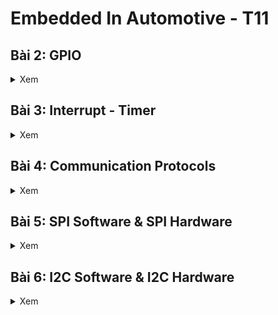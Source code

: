 # Embedded In Automotive - T11
## Bài 2: GPIO
<details><summary>Xem</summary>
  
### Ba bước cấu hình và sử dụng ngoại vi GPIO

![3 steps](https://i.imgur.com/v00DofK.png)  
**1. Cấp xung CLOCK cho ngoại vi**
```cpp
RCC_APB1PeriphClockCmd: Hàm cấp xung clock cho thanh ghi APB1

RCC_APB2PeriphClockCmd: Hàm cấp xung clock cho thanh ghi APB2

RCC_AHBPeriphClockCmd: Hàm cấp xung clock cho thanh ghi AHB   
```
**Hai tham số của hàm**  
+) Tham số 1: Bus cần cấp xung, ví dụ: RCC_APB2Peripb_GPIOA là bus của GPIOA  
+) Tham số 2: ENABLE: Cấp xung, DISABLE: Không cho phép cấp xung  

**2. Cấu hình ngoại vi**  
Các tham số GPIO được tổ chức trong struct **GPIO_InitTypeDef**, bao gồm:  
```cpp
uint16_t GPIO_Pin; //Chọn pin cần cấu hình, Ví dụ pin 5: GPIO_Pin_5

GPIOSpeed_TypeDef GPIO_Speed; // Chọn tốc độ hoạt động: 2Mhz, 10Mhz hoặc 50Mhz

GPIOMode_TypeDef GPIO_Mode; // Chọn chế độ hoạt động của Pin
```
**3. Sử dụng ngoại vi** 
Có nhiều hàm được xây dựng sẵn trong thư viện **stm32f10x_gpio.h** để giao tiếp với các GPIO
```cpp
uint8_t GPIO_ReadInputDataBit(GPIO_TypeDef* GPIOx, uint16_t GPIO_Pin); //Đọc giá trị  GPIO_Pin_y trong GPIOx được cấu hình là INPUT

uint16_t GPIO_ReadInputData(GPIO_TypeDef* GPIOx); //Đọc giá trị GPIOx được cấu hình là INPUT

uint8_t GPIO_ReadOutputDataBit(GPIO_TypeDef* GPIOx, uint16_t GPIO_Pin); //Đọc giá trị 1  GPIO_Pin_y trong GPIOx được cấu hình là OUTPUT

uint16_t GPIO_ReadOutputData(GPIO_TypeDef* GPIOx); // Đọc giá trị GPIOx được cấu hình là OUTPUT

void GPIO_SetBits(GPIO_TypeDef* GPIOx, uint16_t GPIO_Pin); //Đặt giá trị logic 1 lên GPIO_Pin_y trong GPIOx

void GPIO_ResetBits(GPIO_TypeDef* GPIOx, uint16_t GPIO_Pin); //Đặt giá trị logic 0 lên GPIO_Pin_y trong GPIOx

void GPIO_WriteBit(GPIO_TypeDef* GPIOx, uint16_t GPIO_Pin, BitAction BitVal); // Ghi giá trị "BitVal" vào GPIO_Pin_y trong GPIOx

void GPIO_Write(GPIO_TypeDef* GPIOx, uint16_t PortVal); // Ghi giá trị "PortVal" vào GPIOx

```
  
**Với x là tên port = (A,B,C,...) và y là số pin = (0,1,2,3,...)** 

### Ví dụ BlinkLed PC13
![2 Leds on STM32F103C8T6](https://i.imgur.com/y7LDm8Z.png)  

**Trên STM32F103C8T6 có hai led**  
+) Led báo nguồn  
+) Led được tích hợp trên chân PC13 có Anode nối VCC, Cathode nối PC13 nên khi PC13 = 0V thì Led sáng

```cpp
#include "stm32f10x.h"                  // Device header
#include "stm32f10x_gpio.h"             // Keil::Device:StdPeriph Drivers:GPIO
#include "stm32f10x_rcc.h"              // Keil::Device:StdPeriph Drivers:RCC

void delay(uint32_t time) {
    for(int i = 0; i < time ; i++);
} // Moi i chay duoc ~1us

void RCC_config(void){ // Hàm cấp xung GPIO
    //Hàm cấp xung clock cho GPIOC
    RCC_APB2PeriphClockCmd(RCC_APB2Periph_GPIOC, ENABLE);
}

void GPIO_config(void){ // Hàm cấu hình GPIO
    //Cau hinh chan PC13
    GPIO_InitTypeDef GPIO_InitStruct;
    GPIO_InitStruct.GPIO_Pin = GPIO_Pin_13;
    GPIO_InitStruct.GPIO_Mode = GPIO_Mode_Out_PP; //Output Push-Pull: kéo lên 1 hoặc 0 không cần điện trở nội
    GPIO_InitStruct.GPIO_Speed = GPIO_Speed_10MHz; // Tốc độ ngoại vi 10Mhz
    
    GPIO_Init(GPIOC, &GPIO_InitStruct );
}

int main(){
    RCC_config();
    GPIO_config();
    while(1) {
        GPIO_SetBits(GPIOC, GPIO_Pin_13); // Đặt bit 1 vào PC13 (Đèn tắt)
        delay(5000000);
        GPIO_ResetBits(GPIOC, GPIO_Pin_13); // Đặt bit 0 vào PC13 (Đèn sáng)
        delay(2000000);
    }   
}

```
**Tại hàm main() gọi hai hàm được thiết lập từ trước với chức năng cấp xung cho GPIOC và cấu hình PC13 làm ngõ ra để điều khiển LED  
Trong hàm while Bật tắt led liên tục sử dụng hàm delay tương đối thay vì sử dụng Timer**

</details>

## Bài 3: Interrupt - Timer
<details><summary>Xem</summary>
  
### A. Ngắt (Interrupt)
#### 1. Định nghĩa  
- Ngắt là 1 sự kiện khẩn cấp xảy ra trong hay ngoài vi điều khiển. Nó yêu cầu MCU phải dừng chương trình chính (main) và thực thi chương trình ngắt ISR (Interrupt Service Routine - trình phục vụ ngắt).

#### 2. Các loại ngắt thông dụng  
- Mỗi ngắt sẽ có một trình phục vụ ngắt riêng
- Địa chỉ mỗi trình phục vụ ngắt trong bộ nhớ gọi là **vector ngắt**. Mỗi loại vector ngắt có địa chỉ khác nhau.
![Các ngắt khác nhau](https://i.imgur.com/VdLym2V.png)

- Có bốn loại ngắt là Reset, ngắt ngoài, ngắt Timer và ngắt truyền  thông
- Ngắt ngoài có cờ ngắt là IE0, cờ ngắt timer là TF1 và hai loại ngắt này có thể lập trình được
- Ngắt Reset xảy ra khi nhấn nút Reset trên Board

**Thanh ghi PC (Program Counter): chỉ đến lệnh tiếp theo cần thực thi trong chương trình**
![Thanh ghi PC](https://i.imgur.com/eZFuvK5.png)  
Khi chạy chương trình chính, nếu có ngắt xảy ra thì thanh ghi PC sẽ trỏ tới vector ngắt của chương trình ngắt, sau khi thực hiện xong lệnh đang chạy thì sẽ chuyển qua thực thi hàm ngắt, sau đó tiếp tục quay lại thực thi chương trình chính.

#### 3. Ngắt ngoài
Phải cấu hình ngắt cho ngõ vào ngắt, xảy ra khi thay đổi giá trị điện áp trên chân ngắt. Có 4 dạng:  
- **LOW**: kích hoạt ngắt liên tục khi chân ở mức thấp.
- **HIGH**: Kích hoạt liên tục khi chân ở mức cao.
- **RISING**: Kích hoạt khi trạng thái trên chân chuyển từ thấp lên cao.
- **FALLING**: Kích hoạt khi trạng thái trên chân chuyển từ cao xuống thấp.

![Các loại ngắt](https://i.imgur.com/tysVLWl.png)

#### 4. Ngắt Tỉmer

- Xảy ra khi giá trị trong thanh ghi đếm của timer bị tràn (với giá trị được đặt trước nếu không sẽ mặc định tràn khi đếm hết thanh ghi). Sau mỗi lần tràn, cần phải reset giá trị thanh ghi để có thể tạo ngắt tiếp theo.

![Timer](https://i.imgur.com/KYMJFGK.png)

#### 5. Ngắt truyền thông

- Xảy ra khi có sự truyền nhận giữa MCU - MCU hay MCU với ngoại vi. Được sử dụng cho nhiều phương thức như UART, SPI,... Với mục đích đồng bộ hóa truyền nhận

- **Khi MCU1 truyền sẽ tạo ra ngắt để MCU2 lập tức nhận để tránh mất gói tin** 

#### 6. Độ ưu tiên Ngắt
- Khi nhiều ngắt xảy ra, ngắt nào được thực thi trước sẽ dựa vào độ ưu tiên ngắt (Số ưu tiên càng thấp thì có độ ưu tiên càng cao)  
- **Stack Pointer** là thanh ghi trỏ tới đỉnh của vùng stack chứa các địa chỉ trả về của các hàm
**Ví dụ:** ISR2 có độ ưu tiên cao hơn ISR1
- Thực thi hàm main() - xảy ra ngắt 1: Lưu PC tiếp theo (main) vào Stack Pointer và chuyển PC đến ISR1, sau đó thực thi ISR1
- Nếu đang thực thi ISR1 mà ISR2 xảy ra thì lưu PC của ISR1 vào Stack Pointer và Chuyển PC đến ISR2 để thực thi.
- Thực thi xong ISR2 sẽ lấy PC được lưu trong Stack Pointer theo kiểu **Last in - First Out** và sẽ lấy PC của ISR1 thực thi
- Thực thi xong ISR1 sẽ lấy PC của hàm main() và tiếp tục chạy chương trình chính.

### B. Timer
- Timer là 1 mạch digital logic có vai trò đếm mỗi chu kỳ clock (đếm lên hoặc đếm xuống).
- Timer còn có thể hoạt động ở chế độ nhận xung clock từ các tín hiệu ngoài. Ngoài ra còn các chế độ khác như PWM, định thời …vv.
- STM32F103 có 7 timer

**Ví dụ: Bật tắt led PC13**
- Để sử dụng Hardware Timer, thêm thư viện trên STM32F103
```cpp
#include "stm32f10x_tim.h"
```
- Tạo hàm với chức năng cấp xung cho GPIOC và Timer 2: Với GPIOC được kết nối với Bus APB2 còn Timer2 được nối với Bus APB1

```cpp
void RCC_config(void){
    RCC_APB1PeriphClockCmd(RCC_APB1Periph_TIM2, ENABLE);
    RCC_APB2PeriphClockCmd(RCC_APB2Periph_GPIOC, ENABLE);
}
```
- Cấu hình PC13 đã được học từ bài trước 
```cpp
void GPIO_config(void){
    //Cau hinh chan PC13
    GPIO_InitTypeDef GPIO_InitStruct;
    GPIO_InitStruct.GPIO_Pin = GPIO_Pin_13; // Neu muon them nhieu chan thi su dung phep OR
    GPIO_InitStruct.GPIO_Mode = GPIO_Mode_Out_PP;
    GPIO_InitStruct.GPIO_Speed = GPIO_Speed_50MHz;
    
    GPIO_Init(GPIOC, &GPIO_InitStruct );    
}
```
- Tạo hàm cấu hình Timer 2
```cpp
void TIMER_config(void){
    TIM_TimeBaseInitTypeDef TIM_InitStruct;
    
    TIM_InitStruct.TIM_ClockDivision = TIM_CKD_DIV2; 
    TIM_InitStruct.TIM_Prescaler = 36000; 
    TIM_InitStruct.TIM_Period  = 0xFFFF;
    TIM_InitStruct.TIM_CounterMode = TIM_CounterMode_Up; 
    TIM_TimeBaseInit(TIM2, &TIM_InitStruct);
    
    TIM_Cmd(TIM2, ENABLE);
    
}
```
Tần số mặc định của STM32F103C8T6 là 72Mhz ta chia tần số cho 2 ```TIM_CKD_DIV2``` còn 36Mhz
```cpp
 TIM_InitStruct.TIM_ClockDivision = TIM_CKD_DIV2; 
 ```

Thuộc tính ```TIM_Prescaler```: Sau bao nhiêu dao động thì đếm lên một lần. Ta có tần số 36Mhz tức 1s = 36M dao động. Nên muốn 1ms đếm một lần tức 1ms = 36.000 dao động
```cpp
 TIM_InitStruct.TIM_Prescaler = 36000;
```
Thuộc tính ```TIM_Period```: Đếm đến bao nhiêu thì Reset. Trong bài này ta không sử dụng đến nên để tối đa 0xFFFF
```cpp
TIM_InitStruct.TIM_Period  = 0xFFFF;
```
Thuộc tính ```TIM_CounterMode```: Quy định đếm lên hay xuống
```cpp
 TIM_InitStruct.TIM_CounterMode = TIM_CounterMode_Up;
```
Sau khi đã cấu hình, ta gán những thuộc tính này vào Timer cần sử dụng và cho phép hoạt động
```cpp
TIM_TimeBaseInit(TIM2, &TIM_InitStruct);
TIM_Cmd(TIM2, ENABLE);
```
- Tạo hàm delay theo milisecond
```cpp
void delay_ms(uint16_t timedelay){
    TIM_SetCounter(TIM2, 0);
    while(TIM_GetCounter(TIM2)<timedelay){}
}
```
Trước khi đếm phải reset thanh ghi đếm về 0 tránh sai xót bằng lệnh
```cpp
TIM_SetCounter(TIM2, 0);
```
Sau đó đọc giá trị thanh ghi đếm bằng lệnh:
```cpp
TIM_GetCounter(TIM2)
```
Nếu đếm đến giá trị delay cho trước thì bỏ qua câu lệnh while và thực thi lệnh tiếp theo

**Ví dụ:** delay_ms(1000) thì sẽ đếm lên 1000 lần với mỗi lần đếm là 1ms được cấu hình trong Timer, nên sẽ delay được 1s 

- Gọi hàm thực thi trong main() để cấu hình và bật tắt led sau 1 giây.
```cpp
int main(){
    RCC_config();
    TIMER_config();
    GPIO_config();
    while(1){
        GPIO_SetBits(GPIOC, GPIO_Pin_13);
        delay_ms(1000);
        GPIO_ResetBits(GPIOC, GPIO_Pin_13);
        delay_ms(1000);
  }   

}
```
</details>

## Bài 4: Communication Protocols
<details><summary>Xem</summary>  

### 1. Truyền nhận dữ liệu
Truyền nhận dữ liệu trên MCU là quá trình trao đổi các tín hiệu điện áp biểu diễn thành các bit trên các chân của MCU.

![Truyền data](https://i.imgur.com/goMtf0I.png)

- 3.3V hoặc 5V được biểu diễn bởi bit 1
- 0V được biểu diễn bởi bit 0

Ví dụ MCU1 truyền cho MCU2 ký tự "h" thì MCU1 sẽ chuyển đổi "h" theo mã ASCII có mã nhị phân 0110 1000 và truyền từng bit đến MCU2.

Có hai kiểu truyền dữ liệu: Truyền **nối tiếp** và **song song**
- Truyền song song: Sử dụng nhiều dây, mỗi dây một bit
- Truyền nối tiếp: Sử dụng một dây duy nhất để truyền liên tiếp nhiều bit
**Vấn đề**: Nếu truyền nhiều bit cùng giá trị thì không thể phân biệt các bit. Vì thế, ta cần đến những **chuẩn giao tiếp** (Communication Protocols).

### 2. SPI (Serial Peripheral Interface)
#### Tính chất:
-  Truyền nối tiếp, đồng bộ (Có chân SCK)
- Truyền song công (Có hai dây dữ liệu MOSI - Master Output Slave Input và MISO - Master Input Slave Output)
- Hoạt động ở cơ chế Master - Slave, có chân CS - Chip Select để chọn Slave muốn giao tiếp
![SPI](https://i.imgur.com/wwNFvru.png)

#### Chức năng các chân
- SCK: Chân được điều khiển bởi Master tạo xung Clock gửi cho Slave để đồng bộ truyền nhận dữ liệu.
- CS (Chip Select) hoặc SS (Slave Select): Chân điều khiển bởi Master chọn Slave để giao tiếp. Nếu có nhiều Slave thì có nhiều chân CS.
- MOSI (Master Output Slave Input): Chân truyền dữ liệu từ Master đến Slave.
- MISO (Master Inpur Slave Output): Điều khiển bởi Slave gửi dữ liệu đến Master. 

#### Quá trình truyền dữ liệu
- Trước khi truyền dữ liệu, Master sẽ kéo chân CS của Slave cần giao tiếp xuống 0 để báo hiệu muốn truyền nhận.
- Master sẽ tạo xung Clock để truyền đến Slave kèm theo một bit dữ liệu và đồng thời Slave cũng gửi lại cho Master một bit dữ liệu khác.
- Các thanh ghi sẽ dịch bit và cập nhật giá trị truyền nhận
- Lặp lại quá trình đến khi truyền xong dữ liệu
![Truyền data SPI](https://i.imgur.com/UcLfdyk.png)

#### 4 chế độ hoạt động
Dựa trên Clock Polarity (CPOL) và Clock Phase (CPHA) 
![4 chế độ](https://i.imgur.com/qTfMUcD.png)
- CPOL = 0: Khi không có dữ liệu SCK = 0
- CPOL = 1: Khi không có dữ liệu SCK = 1
- CPHA = 0: Truyền dữ liệu trước khi tạo xung
- CPHA = 1: Truyền dữ liệu sau khi tạo xung

Kết hợp các trường hợp trên ta được bảng sau:
![4 trường hợp](https://i.imgur.com/dy43EC9.png)

### 3. I2C (Inter-Integrated Circuit)

![I2C](https://i.imgur.com/OwtDaI7.png)
#### Tính chất:

- Truyền dữ liệu nối tiếp, đồng bộ
- Hoạt động ở chế độ bán song công
- Hoạt động ở cơ chế Master Slave, sử dụng địa chỉ riêng để phân biệt Slave
- Sử dụng hai dây SDA và SCL để giao tiếp
- Cần có điện trở nối hai dây nối lên nguồn để tạo mức điện áp 3.3/5V khi chưa có dữ liệu vì hai dây thả nổi nên MCU không hiểu được mức điện áp.
- 1 Master tối đa kết nối được 127 Slave
  
#### Chức năng các dây:
- SDA: Dây truyền dữ liệu truyền nhận.
- SCL: Dây đồng bộ truyền nhận dữ liệu do Master điều khiển tạo xung Clock.

#### I2C Data Frame:
![Data Frame](https://i.imgur.com/mZ82odf.png)

- Trước khi truyền/nhận dữ liệu Master sẽ gửi tín hiệu Start Condition: SDA được kéo xuống mức 0 trước sau đó đến SCL xuống mức 0.
- Sau tín hiệu Start, Master sẽ gửi 8 bit gồm 7 địa chỉ và 1 bit Read/Write kèm theo xung Clock cho tất cả Slave nhận. Slave có trùng địa chỉ với địa chỉ được yêu cầu từ Master sẽ đọc bit Read/Write để xác nhận chức năng truyền hoặc nhận dữ liệu từ Master 
    - Nếu R/W = 1: Master đọc dữ liệu từ Slave (Slave chế độ truyền)
    - Nếu R/W = 0: Master ghi dữ liệu đến Slave (Slave chế độ đọc)
- Sau đó Slave có trùng địa chỉ sẽ gửi lại Master một tín hiệu ACK = 0 (SDA = 0), sau đó Master tiếp tục truyền dữ liệu 
    - Nếu không có Slave nào trùng với địa chỉ được yêu cầu từ Master thì không có gói phản hồi ACK (SDA = 1) thì Master dừng việc truyền dữ liệu
- Sau đó, không truyền gì cả, tức SDA = 1
- Trước khi tiếp tục truyền dữ liệu, kéo SDA = 0
- Truyền 8 bit dữ liệu đến Slave. Slave nhận được sẽ tiếp tục truyền lại gói tin phản hồi ACK = 0.
- Master nhận được ACK sẽ kết thúc gói tin bằng cách kéo chân SCL lên 1 trước sau đó kéo chân SDA lên 1

### 4. UART (Universal Asynchronous Receiver-Transmitter)
![UART](https://i.imgur.com/ZrhsvAg.png)
#### Tính chất
- Được gọi là **giao thức truyền thông phần cứng**: Chỉ giao tiếp 1 - 1 giữa hai thiết bị cố định
- Truyền dữ liệu nối tiếp không đồng bộ
- Hoạt động ở chế độ song công

#### Chức năng các chân:
- Tx: Chân truyền dữ liệu điều
- Rx: Chân nhận dữ liệu về
- Vì thế hai các chân được mắc chéo với nhau Tx1 - Rx2, Tx2 - Rx1

#### Không có chân Clock, làm sao để đồng bộ?
- Hai MCU sẽ căn khoảng thời gian giữa hai lần gửi dữ liệu để đồng bộ truyền nhận bằng cách tạo Tỉmer
- Đơn vị thống nhất thời gian giữa hai MCU gọi là **BaudRate** (Số bit truyền trong 1 giây)
- Ví dụ: BaudRate = 9600
    - Tức truyền được 9600bits/s = 9600bits/1000ms
    - Nghĩa là 1 bit truyền đi mất khoảng 0.10467ms
    - Hai MCU sẽ tạo Timer để gửi nhận cùng lúc dữ liệu theo thời gian trên

#### UART Data Frame:
![UART Data Frame](https://i.imgur.com/lv3DRsF.png)
- Khi không có dữ liệu Tx = Rx = 1
- Trước khi truyền dữ liệu: Kéo chân Tx của MCU truyền từ bit 1 xuống bit 0. Sau đó delay một khoảng BaudRate. Bên MCU nhận sẽ đọc chân RX = 0 để kiểm tra có dữ liệu truyền tới hay không.
- Sau đó MCU truyền sẽ dịch dữ liệu và gửi 5 - 9 bits qua chân TX. Bên MCU nhận sẽ đọc liên tiếp 5 - 8 bits dữ liệu sau những khoảng thời gian delay được tạo từ Timer theo BaudRate.
- Sau đó MCU truyền gửi bit kiểm tra lỗi Polarity (có hoặc không), có hai loại:
    - Parity chẵn: Thêm bit 1 hoặc 0 để tổng bit 1 trong data là chẵn.
    - Parity lẻ: Thêm bit 1 hoặc 0 để tổng bit 1 trong data là lẻ.
    - Nhược điểm: Nếu lỗi với số chẵn bit thì không thể kiểm tra được lỗi.
- Bên nhận kiểm tra lỗi bằng cách tính tổng số bit 1 trong data và xem xét loại Parity để xác định đúng Serial.
- Nếu Data sai thì không nhận dữ liệu.
- Sau cùng MCU gửi sẽ gửi tín hiệu Stop bằng cách đưa chân TX từ 0 lên 1.



</details>


## Bài 5: SPI Software & SPI Hardware

<details><summary>Xem</summary>  

### SPI Software

Dùng các chân GPIO và delay để mô phỏng hoạt động của SPI

Có hai bước để thực thi:
- Xác định các chân (có 4 chân)
- Cấu hình GPIO 

#### 1. Xác định các chân SPI 
```cpp
#define SPI_SCK_Pin GPIO_Pin_0
#define SPI_MISO_Pin GPIO_Pin_1
#define SPI_MOSI_Pin GPIO_Pin_2
#define SPI_CS_Pin GPIO_Pin_3
#define SPI_GPIO GPIOA
#define SPI_RCC RCC_APB2Periph_GPIOA
```
Sử dụng các chân trong GPIOA và được cấp xung bởi APB2. Gán các chân GPIO bằng tên các chân dữ liệu SPI.

```cpp
void RCC_config(void){
    RCC_APB1PeriphClockCmd(RCC_APB1Periph_TIM2, ENABLE);
		RCC_APB2PeriphClockCmd(SPI_RCC, ENABLE);
}
```
Sau đó cấp xung cho SPI_RCC tức GPIOA và cấp cho Timer để tạo hàm delay phục vụ truyền nhận dữ liệu

#### 2. Cấu hình các chân SPI
```cpp
void GPIO_Config(void){
	GPIO_InitTypeDef GPIO_InitStructure;
	GPIO_InitStructure.GPIO_Pin = SPI_SCK_Pin| SPI_MOSI_Pin| SPI_CS_Pin;
	GPIO_InitStructure.GPIO_Mode = GPIO_Mode_Out_PP;
	GPIO_InitStructure.GPIO_Speed = GPIO_Speed_50MHz;
	GPIO_Init(SPI_GPIO, &GPIO_InitStructure);
	
	GPIO_InitStructure.GPIO_Pin = SPI_MISO_Pin;
	GPIO_InitStructure.GPIO_Mode = GPIO_Mode_IN_FLOATING;
	GPIO_InitStructure.GPIO_Speed = GPIO_Speed_50MHz;
	GPIO_Init(SPI_GPIO, &GPIO_InitStructure);
}
```
Đây là cấu hình cho Master nên sẽ có ba chân ngõ ra là SCK, MOSI và CS. Còn lại chân ngõ vào do Slave điều khiển là MISO.

```cpp
void Clock(){
	GPIO_WriteBit(SPI_GPIO, SPI_SCK_Pin, Bit_SET);
	delay_ms(4);
	GPIO_WriteBit(SPI_GPIO, SPI_SCK_Pin, Bit_RESET);
	delay_ms(4);
}
```
Mô phỏng xung Clock bằng cách đặt chân SCK lên một khoảng thời gian 4ms sau đó đặt lại mức thấp

```cpp
void SPISetup(void){
	GPIO_WriteBit(SPI_GPIO, SPI_SCK_Pin,  Bit_RESET);
	GPIO_WriteBit(SPI_GPIO, SPI_CS_Pin,   Bit_SET);
	GPIO_WriteBit(SPI_GPIO, SPI_MOSI_Pin, Bit_RESET);//Muc gi cung duoc
}
```
Khởi tạo giá trị đầu cho các chân SPI, SCK chưa có xung nên sẽ là bit 0 (CPOL = 0) và CS ở mức 1 (chưa chọn Slave). Chân MOSI mức gì cũng được và chân MISO master không thể điều khiển.

#### 3. Hàm truyền dữ liệu ở Master
```cpp
void SPI_Master_Transmit(uint8_t u8Data){
	uint8_t u8Mask = 0x80;					
	uint8_t tempData; 
	GPIO_WriteBit(SPI_GPIO, SPI_CS_Pin, Bit_RESET); 
	delay_ms(1);
	for(int i=0; i<8; i++){
		tempData = u8Data & u8Mask; 
		if(tempData){
			GPIO_WriteBit(SPI_GPIO, SPI_MOSI_Pin, Bit_SET);
			delay_ms(1);
		} else{
			GPIO_WriteBit(SPI_GPIO, SPI_MOSI_Pin, Bit_RESET);
			delay_ms(1);
		}
		u8Data=u8Data<<1; 
		Clock();
	}
	GPIO_WriteBit(SPI_GPIO, SPI_CS_Pin, Bit_SET);
	delay_ms(1);
}
```
- Tạo một mặt nạ có giá trị 0b10000000 và tạo một biến đệm để xử lý bit
- Đầu tiên sẽ phải kéo chân CS của Slave muốn giao tiếp xuống 0 và đợi 1ms để đảm Slave nhận được tin hiệu.
- Sau đó gửi 8 bit bằng cách dịch từng bit của ```u8Data``` và phép and với ```u8Mask``` để tìm ra bit đang truyền là bit 0 hay 1 và gán vào ```tempData```
- Cuối cùng là kiểm tra giá trị của ```tempData``` để đặt chân MOSI là cao hay thấp, tương ứng với bit 1 và 0.

```cpp
uint8_t DataTrans[] = {1,7,12,17,89};//Du lieu duoc truyen di
int main(){
    RCC_config();
    TIMER_config();
    GPIO_Config();
    SPISetup();
    while(1){	
			for(int i=0; i<5; i++){
				SPI_Master_Transmit(DataTrans[i]);
				delay_ms(1000);
			}
		}
}
```
Tại hàm main() sẽ gọi lại các hàm cấu hình GPIO và Timer. Sau đó tạo một hàm ```while(1)``` để gửi tuần tự các giá trị của mảng ```DataTrans```

**Tương tự với Master, Slave cũng sẽ cấu hình những thông số trên, chỉ khác là Slave sẽ có ba chân ngõ vào CS, MOSI, SCK và một chân ngõ ra MISO**
```cpp
void GPIO_Config(void){
	GPIO_InitTypeDef GPIO_InitStructure;
	GPIO_InitStructure.GPIO_Pin =  SPI_MISO_Pin;
	GPIO_InitStructure.GPIO_Mode = GPIO_Mode_Out_PP;
	GPIO_InitStructure.GPIO_Speed = GPIO_Speed_50MHz;
	GPIO_Init(SPI_GPIO, &GPIO_InitStructure);
	
	GPIO_InitStructure.GPIO_Pin = SPI_MOSI_Pin|SPI_SCK_Pin| SPI_CS_Pin;
	GPIO_InitStructure.GPIO_Mode = GPIO_Mode_IN_FLOATING;
	GPIO_InitStructure.GPIO_Speed = GPIO_Speed_50MHz;
	GPIO_Init(SPI_GPIO, &GPIO_InitStructure);
}
```
4. Hàm nhận dữ liệu ở Slave
```cpp
uint8_t SPI_Slave_Receive(void){
	uint8_t dataReceive =0x00;   
	uint8_t temp = 0x00, i=0;
	while(GPIO_ReadInputDataBit(SPI_GPIO, SPI_CS_Pin));
	while(!GPIO_ReadInputDataBit(SPI_GPIO, SPI_SCK_Pin));
	for(i=0; i<8;i++){ 
		if(GPIO_ReadInputDataBit(SPI_GPIO, SPI_SCK_Pin)){
			while(GPIO_ReadInputDataBit(SPI_GPIO, SPI_SCK_Pin))
				temp = GPIO_ReadInputDataBit(SPI_GPIO, SPI_MOSI_Pin);
			
			dataReceive=dataReceive<<1;
			dataReceive=dataReceive|temp;
    }
		while(!GPIO_ReadInputDataBit(SPI_GPIO, SPI_SCK_Pin));
	}
	return dataReceive;
}
```
Giá trị nhận được ở Slave cũng là 8 bit.
- Đầu tiên tạo một biến để nhận dữ liệu ```dataReceive``` và một biến đệm ```temp```.
- Chờ cho đến khi chân CS được kéo xuống 0
- Chờ đến khi có xung Clock (Có dữ liệu được truyền).
- Dữ liệu nhận được sẽ gán vào biến ```temp``` và dịch vào ```dataReceive```

```cpp
uint8_t Num_Receive;
int main(){
    RCC_config();
    TIMER_config();
		GPIO_Config();
		SPISetup();
    TIM_SetCounter(TIM2,0); //Set up gia tri trong thanh ghi dem
    while(1){	
			if(!(GPIO_ReadInputDataBit(SPI_GPIO, SPI_CS_Pin))){
				for(int i=0; i<5; i++){
					Num_Receive = SPI_Slave_Receive();
				}
			}
		}
}
```
Tại hàm main sẽ liên tục kiểm tra chân CS và nhận 5 bit dữ liệu từ Master.

### SPI Hardware

Sử dụng các chân SPI đã được tích hợp sẵn trên phần cứng để truyền nhận dữ liệu
Ba bước thực hiện:
- Xác định các chân GPIO của SPI: Bài này ta sử dụng SPI1
    - PA4: CS
    - PA5: SCK
    - PA6: MISO
    - PA7: MOSI
- Cấu hình GPIO cho SPI
- Cấu hình SPI

#### 1. Xác định chân SPI
```cpp
#define SPI1_NSS 	GPIO_Pin_4
#define SPI1_SCK	GPIO_Pin_5
#define SPI1_MISO   GPIO_Pin_6
#define SPI1_MOSI   GPIO_Pin_7
#define SPI1_GPIO   GPIOA

void RCC_config(void){
    RCC_APB1PeriphClockCmd(RCC_APB1Periph_TIM2, ENABLE);
    RCC_APB2PeriphClockCmd(RCC_APB2Periph_SPI1 | RCC_APB2Periph_GPIOA, ENABLE);
}
```
Ta sẽ sử dụng SPI với thứ tự chân giống như lý thuyết. Thêm vào đó ta sẽ cấp trực tiếp đến ngoại vi SPI1 thông qua thanh ghi ABP2.

#### 2. Cấu hình chân GPIO cho SPI
```cpp
void GPIO_Config(void){
	GPIO_InitTypeDef GPIO_InitStructure;
	GPIO_InitStructure.GPIO_Pin = SPI1_NSS| SPI1_SCK| SPI1_MISO| SPI1_MOSI;
	GPIO_InitStructure.GPIO_Speed = GPIO_Speed_50MHz;
	GPIO_InitStructure.GPIO_Mode = GPIO_Mode_AF_PP; 
	GPIO_Init(SPI1_GPIO, &GPIO_InitStructure);

}
```
Cấu hình các chân SPI theo kiểu AF_PP: Các chân này sẽ hoạt động với một chức năng thay thế như I2C, SPI, UART...

#### 3. Cấu hình SPI
```cpp
void SPI_config(void){
	SPI_InitTypeDef SPI_InitStruct;
	
	SPI_InitStruct.SPI_Mode = SPI_Mode_Master; 
	SPI_InitStruct.SPI_Direction = SPI_Direction_2Lines_FullDuplex; 
	SPI_InitStruct.SPI_BaudRatePrescaler = SPI_BaudRatePrescaler_32; 
	SPI_InitStruct.SPI_CPOL = SPI_CPOL_Low; 
	SPI_InitStruct.SPI_CPHA = SPI_CPHA_1Edge;
	SPI_InitStruct.SPI_DataSize = SPI_DataSize_8b;/
	SPI_InitStruct.SPI_FirstBit = SPI_FirstBit_LSB; 
	SPI_InitStruct.SPI_CRCPolynomial = 7 ;
	SPI_InitStruct.SPI_NSS = SPI_NSS_Soft; 

	SPI_Init(SPI1, &SPI_InitStruct);
	SPI_Cmd(SPI1,ENABLE);
		
}
```
Đầu tiên, giống với Timer khi sử dụng phải tạo một đối tượng Struct để cấu hình các thông số ```SPI_InitTypeDef SPI_InitStruct;```
- SPI Mode: Xác định thiết bị đang cấu hình là Master hay Slave
- SPI_Direction: Cấu hình kiểu truyền là song công, đơn công hay bán song công
- SPI_BaudRatePrescaler: Bộ chia tần số cho SPI, mặc định 72Mhz
- SPI_CPOL và SPI_CPHA đã được giải thích từ bài 3 và có chức năng cấu hình chế độ truyền của SPI
- SPI_DataSize: Quy định số bit truyền mỗi lần 8 bit hay 16 bit
- SPI_FirstBit: Quy định truyền bit trong số cao trước(LSB) hay bit thấp trước(MSB)
- SPI_CRCPolynomial: Cấu hình CheckSum. Nếu 8 bit thì đặt 7, nếu 16 bit thì đặt là 15
- SPI_NSS: Cấu hình chân CS được quản lý bởi Software(1 biến) hay Hardware(1 pin).
Sau đó gọi hàm Init để cấu hình SPI1 và hàm Cmd để cho phép SPI1 hoạt động

Hai hàm truyền nhận dữ liệu 8/16bits:
- Hàm ```SPI_I2S_SendData(SPI_TypeDef* SPIx, uint16_t Data)```, tùy vào cấu hình datasize là 8 hay 16 bit sẽ truyền đi 8 hoặc 16 bit dữ liệu. Hàm nhận 2 tham số là bộ SPI sử dụng và data cần truyền.
- Hàm ```SPI_I2S_ReceiveData(SPI_TypeDef* SPIx)``` trả về giá trị đọc được trên SPIx. Hàm trả về 8 hoặc 16 bit data.

Hàm đọc trạng thái cờ: ```SPI_I2S_GetFlagStatus(SPI_TypeDef* SPIx, uint16_t SPI_I2S_FLAG)``` trả về giá trị 1 cờ trong thanh ghi của SPI. Các cờ thường được dùng:
- ```SPI_I2S_FLAG_TXE```: Cờ báo truyền, cờ này sẽ set lên 1 khi truyền xong data trong buffer.
- ```SPI_I2S_FLAG_RXNE```: Cờ báo nhận, cờ này set lên 1 khi nhận xong data.
- ```SPI_I2S_FLAG_BSY```: Cờ báo bận,set lên 1 khi SPI đang bận truyền nhận.

#### 3. Hàm gửi 1 byte đến Slave
```cpp
uint8_t SPI_Send1Byte(uint8_t data){
	uint8_t received_data;
	GPIO_WriteBit(SPI1_GPIO, SPI1_NSS, Bit_RESET); 
 
	SPI_I2S_SendData(SPI1, data);
	while(SPI_I2S_GetFlagStatus(SPI1, SPI_I2S_FLAG_TXE)==0); 
	
	while(SPI_I2S_GetFlagStatus(SPI1, SPI_I2S_FLAG_RXNE) == RESET); 
   received_data = SPI_I2S_ReceiveData(SPI1);
	
	GPIO_WriteBit(SPI1_GPIO, SPI1_NSS, Bit_SET); 
	return received_data; 
}
```
- Đầu tiên trước khi truyền phải kéo chân CS của Slave xuống mức thấp, sau đó gọi hàm ```SPI_I2S_SendData(SPI1, data);```, có hai tham số là bộ SPI và dữ liệu truyền đi để truyền đi 8 bit ```data```
- Sau đó chờ đến khi cờ TXE được kéo lên 1 (truyền xong).
- Theo lý thuyết, Slave cũng sẽ gửi lại data cho Master nên ta sẽ chờ cờ RXNE được kéo lên 1 (nhận xong) và đọc dữ liệu được nhận trong thanh ghi DR của SPI1 bằng hàm ```SPI_I2S_ReceiveData(SPI1);```
- Sau khi đã hoàn thành, đặt lại chân CS lên 1 để bỏ chọn Slave.

**Đối với Slave các thông số cấu hình giống Master nhưng khác ở** ```SPI_Mode = SPI_Mode_Slave```
#### 4. Hàm nhận dữ liệu từ Master
```cpp
uint8_t SPI_Receive1Byte(uint8_t data_to_send_back){
    uint8_t temp;
    while(SPI_I2S_GetFlagStatus(SPI1, SPI_I2S_FLAG_BSY)==1);//Co bao nhan SPI_I2S_FLAG_BSY = 1 khi SPI dang ban, Cho` den khi SPI ranh?
    temp = (uint8_t)SPI_I2S_ReceiveData(SPI1); // Tra ve gia tri doc duoc tren SPI1
    while(SPI_I2S_GetFlagStatus(SPI1, SPI_I2S_FLAG_RXNE)==0); //cho` den khi nhan xong data SPI_I2S_FLAG_RXNE = 1
    
		SPI_I2S_SendData(SPI1, data_to_send_back); // G?i d? li?u tr? l?i
    while(SPI_I2S_GetFlagStatus(SPI1, SPI_I2S_FLAG_TXE) == RESET);
	return temp;
}
```
```cpp
uint8_t Num_Receive;
uint8_t k[5] = {12, 13, 14, 15, 16};
int main(){
    RCC_config();
		GPIO_Config();
		SPI_config();
    while(1){   
			while(GPIO_ReadInputDataBit(SPI1_GPIO, SPI1_NSS));
       if(GPIO_ReadInputDataBit(SPI1_GPIO, SPI1_NSS)==0){
          for(int i = 0; i<5; i++){
            Num_Receive = SPI_Receive1Byte(k[i]);
          }
       }
		}

}
```
- Đọc chân NSS và chờ đến khi chân được kéo xuống 0
- Sau đó, chờ đến khi SPI1 rảnh bằng cách đọc cờ SPI_I2S_FLAG_BSY. Bằng 0 thì rảnh
- Tiếp theo đó, đọc dữ liệu nhận được từ Master thông qua hàm ```SPI_I2S_ReceiveData(SPI1);```
- Đọc cờ RXNE cho đến khi nhận xong. Sau đó gửi lại dữ liệu đến Master bằng hàm ```SPI_I2S_SendData(SPI1, data_to_send_back);```
- Sau đó chờ đến khi gửi xong TXE == 1 thì kết thúc hàm.

</details>


## Bài 6: I2C Software & I2C Hardware

<details><summary>Xem</summary>  

### I2C Software

Hai bước thực hiện
- Xác định các chân I2C
- Cấu hình GPIO

#### 1. Xác định các chân I2C
```cpp
#define I2C_SCL 	GPIO_Pin_6
#define I2C_SDA		GPIO_Pin_7
#define I2C_GPIO 	GPIOB

void RCC_Config(){
	RCC_APB2PeriphClockCmd(RCC_APB2Periph_GPIOB, ENABLE);
	RCC_APB1PeriphClockCmd(RCC_APB1Periph_TIM2, ENABLE);
}

```
Xác định chân SCL là PB6 và SDA là PB7. Sau đó cấp xưng cho GPIOB và Timer2
#### 2. Cấu hình GPIO
```cpp
void GPIO_Config(){
	GPIO_InitTypeDef GPIO_InitStructure;
	GPIO_InitStructure.GPIO_Mode = GPIO_Mode_Out_OD;
	GPIO_InitStructure.GPIO_Pin = I2C_SDA| I2C_SCL;
	GPIO_InitStructure.GPIO_Speed = GPIO_Speed_50MHz;
	
	GPIO_Init(I2C_GPIO, &GPIO_InitStructure);
}
```
Cấu hình SDA và SCL là Output Open-Drain: Có khả năng kéo chân xuống mức 0 và dùng điện trở để kéo lên 1.
Gọi hàm Init để gán thông số vào các chân I2C của GPIOB

#### 3. Cấu hình mô phỏng truyền nhận
```cpp
#define WRITE_SDA_0 	GPIO_ResetBits(I2C_GPIO, I2C_SDA)
#define WRITE_SDA_1 	GPIO_SetBits(I2C_GPIO, I2C_SDA)
#define WRITE_SCL_0 	GPIO_ResetBits(I2C_GPIO, I2C_SCL)
#define WRITE_SCL_1 	GPIO_SetBits(I2C_GPIO, I2C_SCL)
#define READ_SDA_VAL 	GPIO_ReadInputDataBit(I2C_GPIO, I2C_SDA)
```
Tạo các Macro để sử dụng thuận tiện hơn trong việc ghi các chân SDA, SCL và đọc giá trị tại chân SDA.


```cpp
typedef enum {
	NOT_OK, OK //status la bien co hai gia tri: 0:NOT_OK va 1:OK
} status;

typedef enum {
	NACK, ACK //status la bien co hai gia tri: 0:NOT_OK va 1:OK
} ACK_Bit;
```
Tạo hai Enum chứa giá trị được cấu hình của status (truyền thành công?) và ACK_bit(Giá trị của ACK)
```cpp
void I2C_Config(void){
	WRITE_SDA_1; 
	delay_us(1);
	WRITE_SCL_1;
	delay_us(1);
}
```
Cấu hình cho các chân SPI khi chưa truyền dữ liệu thì SDA và SCL đều kéo lên mức 1
```cpp
void I2C_Start(){
	//Dam bao rang SDA va SCL = 1 truoc khi truyen data
	WRITE_SDA_1;
	delay_us(1);	
	WRITE_SCL_1;  	
	delay_us(3);
	//SDA keo xuong 0 truoc SCL	
	WRITE_SDA_0;
	delay_us(3);
	WRITE_SCL_0;
	delay_us(3);
}
```
Hàm Start: Gán lại hai chân lên 1 trước khi truyền. Sau đó bắt đầu tín hiệu Start bằng cách kéo SDA xuống 0 trước sau đó kéo SCL xuống 0.

```cpp
void I2C_Stop(){
	
	WRITE_SDA_0;
	delay_us(3);
	WRITE_SCL_1; 	//SCL set to 1 before SDA.
	delay_us(3);
	WRITE_SDA_1;
	delay_us(3);
}
``` 
Tương tự hàm Stop sẽ đảm bảo SDA = 0 trước, kéo chân SCL lên 1 trước sau đó kéo SDA lên 1.

```cpp
status I2C_Write(uint8_t u8Data){	

	status stRet;
	for(int i=0; i<8; i++){	
		if (u8Data & 0x80)// 0b10000000
		{
			WRITE_SDA_1;
		} else {
			WRITE_SDA_0;
		}	
		delay_us(3);
		WRITE_SCL_1;
		delay_us(5);
		WRITE_SCL_0;
		delay_us(2);
		
		u8Data <<= 1;
	}
	WRITE_SDA_1;					
	delay_us(3);

	WRITE_SCL_1;
	delay_us(3);

	if (READ_SDA_VAL) {	
		stRet = NOT_OK;				
	} else {
		stRet = OK;					
	}

	delay_us(2);
	WRITE_SCL_0;
	delay_us(5);
	
	return stRet;
}
```
Hàm gửi dữ liệu đến Slave của Master
- Đầu tiên, tạo mặt nạ để and với dữ liệu để tìm ra bit truyền là 1 hay 0
- Sau đó truyền dữ liệu qua SDA với giá trị vừa tìm được kèm theo một xung Clock được tạo bằng cách kéo và hạ chân SCL trong một khoảng delay(5us).
- Dịch một bit và tiếp tục and với mặt nạ để tiếp tục truyền.
- Sau khi truyền 8 bit dữ liệu Master sẽ chờ để nhận ACK. Mặc định SDA được kéo lên 1.
- Tạo xung để nhận ACK từ Slave. Nếu nhận SDA = 0 thì nhận được ACK, nếu SDA = 1 thì không nhận được ACK.
- Hàm trả về trạng thái của ACK nhận được.

```cpp
uint8_t I2C_Read(ACK_Bit _ACK){	
	uint8_t i;						
	uint8_t u8Ret = 0x00;
	//Dam bao SDA pull_up truoc khi nhan
	WRITE_SDA_1;
	delay_us(3);	
	//Tao 8 clock va doc du lieu ghi vao u8Ret
	for (i = 0; i < 8; ++i) {
		u8Ret <<= 1;
		WRITE_SCL_1;
		delay_us(3);
		if (READ_SDA_VAL) {//Doc du lieu chan ACK
			u8Ret |= 0x01;
		}
		delay_us(2);
		WRITE_SCL_0;
		delay_us(5);
	}
	if (_ACK) {	//Neu tham so truyen vao la ACK thi truyen ACK di 
		WRITE_SDA_0;
	} else {
		WRITE_SDA_1;
	}
	delay_us(3);
	//Tao xung de truyen ACK di
	WRITE_SCL_1;
	delay_us(5);
	WRITE_SCL_0;
	delay_us(5);

	return u8Ret;
}
```
Hàm đọc dữ liệu từ Slave
- Tham số truyền vào là ACK_bit để xác nhận muốn đọc tiếp hay dừng lại
- Khởi tạo SDA = 1
- Tạo xung Clock, đồng thời đọc dữ liệu ở chân SDA và dịch vào dữ liệu 8 bit nhận được
- Sau đó kiểm tra tham số ```_ACK``` để xác định có truyền lại ACK hay không kèm theo xung Clock

**Dựa vào khung truyền của từng Slave mà sẽ có những cấu trúc truyền khác nhau**

### I2C Hardware

Các bước thực hiện
- Xác định các chân GPIO của I2C
- Cấu hình GPIO
- Cấu hình I2C

#### 1. Xác định các chân GPIO
```cpp
#define I2C_SCL 	GPIO_Pin_6
#define I2C_SDA		GPIO_Pin_7
#define I2C_GPIO 	GPIOB
#define DS1307_ADDRESS 0x50

void RCC_Config(void) {
	RCC_APB1PeriphClockCmd(RCC_APB1Periph_TIM2|RCC_APB1Periph_I2C1, ENABLE);
	RCC_APB2PeriphClockCmd(RCC_APB2Periph_GPIOB , ENABLE);
}
```
Trên STM32F103C8T6 có hai bộ I2C1 và I2C2. Với SPI1 sẽ sử dụng hai chân PB6 và PB7. Và ta sẽ cấp xung cho Timer và I2C1, đồng thời cấp cho GPIOB để GPIO hoạt động.

#### 2. Cấu hình GPIO
```cpp
void GPIO_Config(void) {
    GPIO_InitTypeDef GPIO_InitStructure;

    GPIO_InitStructure.GPIO_Pin = GPIO_Pin_6 | GPIO_Pin_7; 
    GPIO_InitStructure.GPIO_Mode = GPIO_Mode_AF_OD;
    GPIO_InitStructure.GPIO_Speed = GPIO_Speed_50MHz;
    GPIO_Init(GPIOB, &GPIO_InitStructure);
}
```
Tương tự với SPI, các GPIO cũng sử dụng mode AF để sử dụng cho chế độ thay thế. Nhưng với I2C sẽ sử dụng Open-Drain
#### 3. Cấu hình I2C
```cpp
void I2C_Config(void) {
	I2C_InitTypeDef I2C_InitStruct;
	I2C_InitStruct.I2C_Mode = I2C_Mode_I2C;
	I2C_InitStruct.I2C_ClockSpeed = 400000;
	I2C_InitStruct.I2C_DutyCycle = I2C_DutyCycle_2;
	I2C_InitStruct.I2C_Ack = I2C_Ack_Enable;
	I2C_InitStruct.I2C_AcknowledgedAddress = I2C_AcknowledgedAddress_7bit;

	I2C_Init(I2C1, &I2C_InitStruct);
	I2C_Cmd(I2C1, ENABLE);
}
```
Tương tự các ngoại vi khác, các tham số I2C được cấu hình trong Struct I2C_InitTypeDef:
- I2C_Mode: Cấu hình chế độ hoạt động cho I2C:
	- I2C_Mode_I2C: Chế độ I2C FM(Fast Mode);
	- I2C_Mode_SMBusDevice&I2C_Mode_SMBusHost: Chế độ SM(Slow Mode).
- I2C_ClockSpeed: Cấu hình clock cho I2C, tối đa 100khz với SM và 400khz ở FM.
- I2C_DutyCycle: Cấu hình chu kì nhiệm vụ của xung:
	- I2C_DutyCycle_2: Thời gian xung thấp/xung cao = 2;
	- I2C_DutyCycle_16_9: Thời gian xung thấp/xung cao =16/9;
	Ví dụ:
	- I2C_DutyCycle_2: tLow/tHigh = 2 => tLow = 2tHigh  
		100000khz, 1xung 10us 6.66us low, 3.33 high
	- I2C_DutyCycle_16_9: tLow/tHigh = 16/9 => 9tLow = 16tHigh.
- I2C_OwnAddress1: Cấu hình địa chỉ slave.
- I2C_Ack: Cấu hình ACK, có sử dụng ACK hay không.
- I2C_AcknowledgedAddress: Cấu hình số bit địa chỉ. 7 hoặc 10 bit

**Các hàm truyện nhận I2C**
- Hàm I2C_Send7bitAddress(I2C_TypeDef* I2Cx, uint8_t Address, uint8_t I2C_Direction), gửi đi 7 bit address để xác định slave cần giao tiếp. Hướng truyền được xác định bởi I2C_Direction để thêm bit RW.
- Hàm I2C_SendData(I2C_TypeDef* I2Cx, uint8_t Data) gửi đi 8 bit data.
- Hàm I2C_ReceiveData(I2C_TypeDef* I2Cx) trả về 8 bit data.
- Hàm I2C_CheckEvent(I2C_TypeDef* I2Cx, uint32_t I2C_EVENT) trả về kết quả kiểm tra I2C_EVENT tương ứng:
	- I2C_EVENT_MASTER_MODE_SELECT: Đợi Bus I2C về chế độ rảnh.
	- I2C_EVENT_MASTER_TRANSMITTER_MODE_SELECTED: Đợi xác nhận của Slave với yêu cầu nhận của Master.
	- I2C_EVENT_MASTER_RECEIVER_MODE_SELECTED: Đợi xác nhận của Slave với yêu cầu ghi của Master.
	- I2C_EVENT_MASTER_BYTE_TRANSMITTED: Đợi truyền xong 1 byte data từ Master.
	- I2C_EVENT_MASTER_BYTE_RECEIVED: Đợi Master nhận đủ 1 byte data.

```cpp
I2C_GenerateSTART(I2C1, ENABLE);
 //Waiting for flag
 while(!I2C_CheckEvent(I2C1, I2C_EVENT_MASTER_MODE_SELECT));
I2C_Send7bitAddress(I2C1, 0x44, I2C_Direction_Transmitter);
//And check the transmitting
while(!I2C_CheckEvent(I2C1, I2C_EVENT_MASTER_TRANSMITTER_MODE_SELECTED));

```
Hàm truyền địa chỉ chọn Slave:
- Tạo tín hiệu bắt đầu bằng hàm ```I2C_GenerateSTART```
- Đợi ACK từ Slave
- Và truyền 7 bit địa chỉ đến các Slave trong mạng để chọn Slave cần giao tiếp
- Chờ đến khi truyền xong và có xác nhận từ Slave

```cpp
void Send_I2C_Data(uint8_t data)
{
	I2C_SendData(I2C1, data);
	// wait for the data trasnmitted flag
	while(!I2C_CheckEvent(I2C1, I2C_EVENT_MASTER_BYTE_TRANSMITTED));
}

```
Hàm gửi 8 bit dữ liệu
- Gửi data qua I2C1 và chờ đến khi hoàn tất truyền
```cpp
uint8_t Read_I2C_Data(){
	
	uint8_t data = I2C_ReceiveData(I2C1);
	while(!I2C_CheckEvent(I2C1, I2C_EVENT_MASTER_BYTE_RECEIVED));
	return data;
}

```
Hàm nhận 8 bit dữ liệu

Sử dụng các hàm trên theo các câu trúc khác nhau để giao tiếp với slave

</details>
















